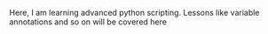 Here, I am learning advanced python scripting. Lessons like variable annotations and so on will be covered here